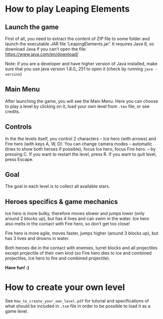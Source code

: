# How to play Leaping Elements

## Launch the game
First of all, you need to extract the content of ZIP file to some folder and launch the
executable JAR file ‘LeapingElements.jar’. It requires Java 8, so download Java if you can’t open the
file:
https://www.java.com/en/download/

Note: if you are a developer and have higher version of Java installed, make sure that you use java
version 1.8.0_ 251 to open it (check by running `java -version`)

## Main Menu
After launching the game, you will see the Main Menu. Here you can choose to play a level
by clicking on it, load your own level from `.tmx` file, or see credits.

## Controls
In the the levels itself, you control 2 characters – Ice hero (with arrows) and Fire hero (with
keys A, W, D). You can change camera modes – automatic (tries to show both heroes if possible),
focus Ice hero, focus Fire hero. – by pressing C. If you want to restart the level, press R. If you want to
quit level, press Escape.

## Goal
The goal in each level is to collect all available stars.

## Heroes specifics & game mechanics
Ice hero is more bulky, therefore moves slower and jumps lower (only around 2 blocks up),
but has 4 lives and can swim in the water. Ice hero also melts in the contact with Fire hero, so don’t
get too close!

Fire hero is more agile, moves faster, jumps higher (around 3 blocks up), but has 3 lives and
drowns in water.

Both heroes die in the contact with enemies, turret blocks and all projectiles except projectile
of their own kind (so Fire hero dies to ice and combined projectiles, Ice hero to fire and combined
projectile).

**Have fun! :)**

# How to create your own level
See `How_to_create_your_own_level.pdf` for tutorial and specifications of what should be included in `.txm` file in order to be possible to load it as a game level.
